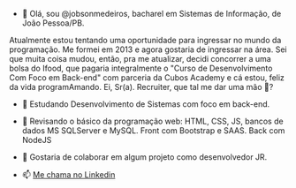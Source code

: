 - 👋 Olá, sou @jobsonmedeiros, bacharel em Sistemas de Informação, de João Pessoa/PB. 

Atualmente estou tentando uma oportunidade para ingressar no mundo da programação. Me formei em 2013 e agora gostaria de ingressar na área. Sei que muita coisa mudou, então, pra me atualizar, decidi concorrer a uma bolsa do Ifood, que pagaria integralmente o "Curso de Desenvolvimento Com Foco em Back-end" com parceria da Cubos Academy e cá estou, feliz da vida programAmando. Ei, Sr(a). Recruiter, que tal me dar uma mão 🤝?

- 👀 Estudando Desenvolvimento de Sistemas com foco em back-end. 

- 🌱 Revisando o básico da programação web: HTML, CSS, JS, bancos de dados MS SQLServer e MySQL. Front com Bootstrap e SAAS. Back com NodeJS

- 💞️ Gostaria de colaborar em algum projeto como desenvolvedor JR.

- 📫 [Me chama no Linkedin](https://www.linkedin.com/in/jobsonmedeiros/)

<!---
jobsonmedeiros/jobsonmedeiros is a ✨ special ✨ repository because its `README.md` (this file) appears on your GitHub profile.
You can click the Preview link to take a look at your changes.
--->
